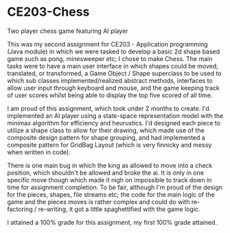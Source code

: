 # CE203-Chess
Two player chess game featuring AI player  
  
This was my second assignment for CE203 - Application programming (Java module) in which we were tasked to develop a basic 2d shape based game such as pong, minesweeper etc; I chose to make Chess. The main tasks were to have a main user interface in which shapes could be moved, translated, or transformed, a Game Object / Shape superclass to be used to which sub classes implemented/realized abstract methods, interfaces to allow user input through keyboard and mouse, and the game keeping track of user scores whilst being able to display the top five scored of all time.  
  
I am proud of this assignment, which took under 2 months to create. I'd implemented an AI player using a state-space representation model with the minimax algorithm for efficiency and heurustics. I'd designed each piece to utilize a shape class to allow for their drawing, which made use of the composite design pattern for shape grouping, and had implemented a composite pattern for GridBag Layout (which is very finnicky and messy when written in code).  
  
There is one main bug in which the king as allowed to move into a check position, which shouldn't be allowed and broke the ai. It is only in one specific move though which made it nigh on impossible to track down in time for assignment completion. To be fair, although I'm proud of the design for the pieces, shapes, file streams etc; the code for the main logic of the game and the pieces moves is rather complex and could do with re-factoring / re-writing, it got a little spaghettified with the game logic. 
  
I attained a 100% grade for this assignment, my first 100% grade attained.
